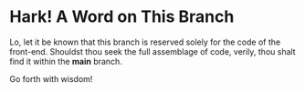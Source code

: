 # Hark! A Word on This Branch

Lo, let it be known that this branch is reserved solely for the code of the front-end. Shouldst thou seek the full assemblage of code, verily, thou shalt find it within the **main** branch.

Go forth with wisdom!
